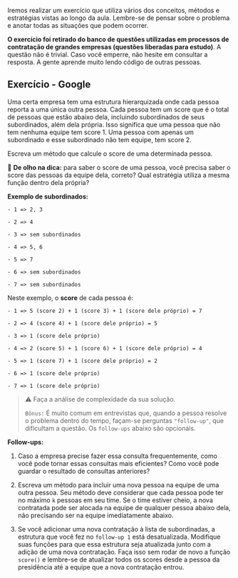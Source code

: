 Iremos realizar um exercício que utiliza vários dos conceitos, métodos e estratégias vistas ao longo da aula. Lembre-se de pensar sobre o problema e anotar todas as situações que podem ocorrer.

**O exercício foi retirado do banco de questões utilizadas em processos de contratação de grandes empresas (questões liberadas para estudo)**. A questão não é trivial. Caso você emperre, não hesite em consultar a resposta. A gente aprende muito lendo código de outras pessoas.

Exercício - Google
--------------------

Uma certa empresa tem uma estrutura hierarquizada onde cada pessoa reporta a uma única outra pessoa. Cada pessoa tem um score que é o total de pessoas que estão abaixo dela, incluindo subordinados de seus subordinados, além dela própria. Isso significa que uma pessoa que não tem nenhuma equipe tem score 1. Uma pessoa com apenas um subordinado e esse subordinado não tem equipe, tem score 2.

Escreva um método que calcule o score de uma determinada pessoa.

👀 **De olho na dica:** para saber o score de uma pessoa, você precisa saber o score das pessoas da equipe dela, correto? Qual estratégia utiliza a mesma função dentro dela própria?

**Exemplo de subordinados:**

    - 1 => 2, 3
    
    - 2 => 4
    
    - 3 => sem subordinados
    
    - 4 => 5, 6
    
    - 5 => 7
    
    - 6 => sem subordinados
    
    - 7 => sem subordinados

Neste exemplo, o **score** de cada pessoa é:

    - 1 => 5 (score 2) + 1 (score 3) + 1 (score dele próprio) = 7
    
    - 2 => 4 (score 4) + 1 (score dele próprio) = 5
    
    - 3 => 1 (score dele próprio)
    
    - 4 => 2 (score 5) + 1 (score 6) + 1 (score dele próprio) = 4
    
    - 5 => 1 (score 7) + 1 (score dele próprio) = 2
    
    - 6 => 1 (score dele próprio)
    
    - 7 => 1 (score dele próprio)

> ⚠️ Faça a análise de complexidade da sua solução.
> 
> `Bônus:` É muito comum em entrevistas que, quando a pessoa resolve o problema dentro do tempo, façam-se perguntas `"follow-up"`, que dificultam a questão. Os `follow-ups` abaixo são opcionais.

**Follow-ups:**

1.  Caso a empresa precise fazer essa consulta frequentemente, como você pode tornar essas consultas mais eficientes? Como você pode guardar o resultado de consultas anteriores?
    
2.  Escreva um método para incluir uma nova pessoa na equipe de uma outra pessoa. Seu método deve considerar que cada pessoa pode ter no máximo `k` pessoas em seu time. Se o time estiver cheio, a nova contratada pode ser alocada na equipe de qualquer pessoa abaixo dela, não precisando ser na equipe imediatamente abaixo.
    
3.  Se você adicionar uma nova contratação à lista de subordinadas, a estrutura que você fez no `follow-up 1` está desatualizada. Modifique suas funções para que essa estrutura seja atualizada junto com a adição de uma nova contratação. Faça isso sem rodar de novo a função `score()` e lembre-se de atualizar todos os scores desde a pessoa da presidência até a equipe que a nova contratação entrou.
